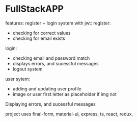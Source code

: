 # FullStackAPP
features:
register + login system with jwt: 
register: 
   - checking for correct values
   - checking for email exists

login:
   - checking email and password match
   - displays errors, and sucessful messages
   - logout system

user sytem:

   - adding and updating user profile
   - image or user first letter as placeholder if img not 

Displaying errors, and sucessful messages 

project uses final-form, material-ui, express, ts, react, redux, 
